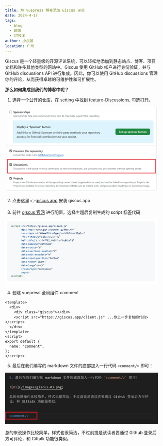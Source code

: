```yaml
---
title: 为 vuepress 博客添加 Giscus 评论
date: 2024-4-17
tags:
  - blog
  - 前端
  - IT技术
author: 小皮咖
location: 广州
---
```


Giscus 是一个轻量级的开源评论系统，可以轻松地添加到静态站点、博客、项目文档和许多其他类型的网站中。Giscus 使用 GitHub 帐户进行身份验证，并与 GitHub discussions API 进行集成。因此，你可以使用 GitHub discussions 管理你的评论，从而获得卓越的可维护性和可扩展性。

<!-- more -->

<tongji/>

**那么如何集成到我们的博客中呢？**

1. 选择一个公开的仓库，在 setting 中找到 feature-Discussions, 勾选打开。

![01](/images/giscus-01.webp)

2. 点击这里 👉[giscus app](https://github.com/apps/giscus) 安装 giscus app

3. 前往 [giscus 官网](https://giscus.app/zh-CN) 进行配置，选择主题后复制生成的 script 标签代码

![01](/images/giscus-02.webp)

4. 创建 vuepress 全局组件 comment

```vue
<template>
  <div>
    <div class="giscus"></div>
    <script src="https://giscus.app/client.js" ...你上一步复制的代码></script>
  </div>
</template>
<script>
export default {
  name: "comment",
};
</script>
```

5. 最后在我们编写的 markdown 文件的底部加入一行代码 `<comment/>` 即可！

![01](/images/giscus-03.webp)

总的来说操作比较简单，样式也很简洁，不过前提是该读者要通过 Github 登录后方可评论，和 Gittalk 功能很类似。

<comment/>
